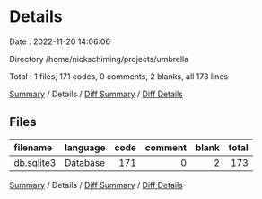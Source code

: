 # Details

Date : 2022-11-20 14:06:06

Directory /home/nickschiming/projects/umbrella

Total : 1 files,  171 codes, 0 comments, 2 blanks, all 173 lines

[Summary](results.md) / Details / [Diff Summary](diff.md) / [Diff Details](diff-details.md)

## Files
| filename | language | code | comment | blank | total |
| :--- | :--- | ---: | ---: | ---: | ---: |
| [db.sqlite3](/db.sqlite3) | Database | 171 | 0 | 2 | 173 |

[Summary](results.md) / Details / [Diff Summary](diff.md) / [Diff Details](diff-details.md)